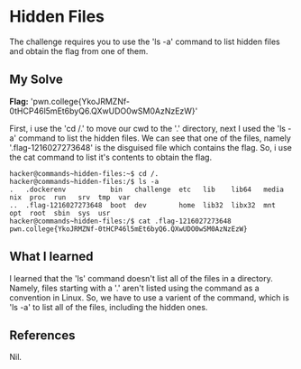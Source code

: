 # Hidden Files
The challenge requires you to use the 'ls -a' command to list hidden files and obtain the flag from one of them.

## My Solve
**Flag:**  'pwn.college{YkoJRMZNf-0tHCP46l5mEt6byQ6.QXwUDO0wSM0AzNzEzW}'

First, i use the 'cd /.' to move our cwd to the '.' directory, next I used the 'ls -a' command to list the hidden files.
We can see that one of the files, namely '.flag-1216027273648' is the disguised file which contains the flag. So, i use the cat command to list it's contents to obtain the flag.
```
hacker@commands~hidden-files:~$ cd /.
hacker@commands~hidden-files:/$ ls -a
.   .dockerenv           bin   challenge  etc   lib    lib64   media  nix  proc  run   srv  tmp  var
..  .flag-1216027273648  boot  dev        home  lib32  libx32  mnt    opt  root  sbin  sys  usr
hacker@commands~hidden-files:/$ cat .flag-1216027273648
pwn.college{YkoJRMZNf-0tHCP46l5mEt6byQ6.QXwUDO0wSM0AzNzEzW}
```

## What I learned
I learned that the 'ls' command doesn't list all of the files in a directory. Namely, files starting with a '.' aren't listed using the command as a convention in Linux. So, we have to use a varient of the command, which is 'ls -a' to list all of the files, including the hidden ones.


## References
Nil.
